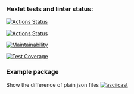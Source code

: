 ### Hexlet tests and linter status:
[![Actions Status](https://github.com/dolgashov/frontend-project-46/actions/workflows/hexlet-check.yml/badge.svg)](https://github.com/dolgashov/frontend-project-46/actions)

[![Actions Status](https://github.com/dolgashov/frontend-project-46/actions/workflows/node-check.yml/badge.svg)](https://github.com/dolgashov/frontend-project-46/actions)

[![Maintainability](https://api.codeclimate.com/v1/badges/86e5e437f412e8f140db/maintainability)](https://codeclimate.com/github/dolgashov/frontend-project-46/maintainability)

[![Test Coverage](https://api.codeclimate.com/v1/badges/86e5e437f412e8f140db/test_coverage)](https://codeclimate.com/github/dolgashov/frontend-project-46/test_coverage)

### Example package
Show the difference of plain json files
[![asciicast](https://asciinema.org/a/6TDH9fc6XpkSiV6SN5vMsOVhE.svg)](https://asciinema.org/a/6TDH9fc6XpkSiV6SN5vMsOVhE)


